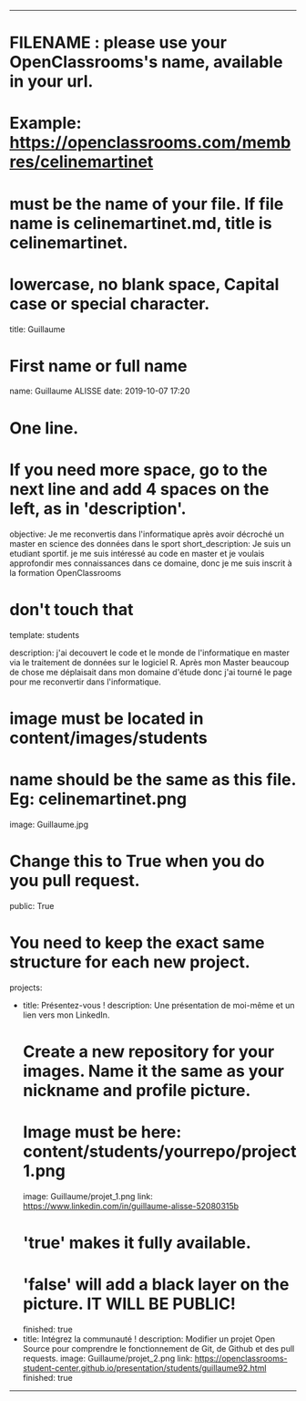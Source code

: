 ﻿---

# FILENAME : please use your OpenClassrooms's name, available in your url.
# Example: https://openclassrooms.com/membres/celinemartinet
# must be the name of your file. If file name is celinemartinet.md, title is celinemartinet.
# lowercase, no blank space, Capital case or special character.
title: Guillaume

# First name or full name
name: Guillaume ALISSE
date: 2019-10-07 17:20

# One line.
# If you need more space, go to the next line and add 4 spaces on the left, as in 'description'.
objective: Je me reconvertis dans l'informatique après avoir décroché un master en science des données dans le sport
short_description: Je suis un etudiant sportif. je me suis intéressé au code en master et je voulais approfondir mes connaissances dans ce domaine, donc je me suis inscrit à la formation OpenClassrooms 

# don't touch that
template: students


description:
    j'ai decouvert le code et le monde de l'informatique en master via le traitement de données sur le logiciel R. 
Après mon Master beaucoup de chose me déplaisait dans mon domaine d'étude donc j'ai tourné le page pour me reconvertir dans l'informatique. 


# image must be located in content/images/students
# name should be the same as this file. Eg: celinemartinet.png
image: Guillaume.jpg

# Change this to True when you do you pull request.
public: True

# You need to keep the exact same structure for each new project.
projects:
  - title: Présentez-vous !
    description: Une présentation de moi-même et un lien vers mon LinkedIn.
    # Create a new repository for your images. Name it the same as your nickname and profile picture.
    # Image must be here: content/students/yourrepo/project1.png
    image: Guillaume/projet_1.png
    link: https://www.linkedin.com/in/guillaume-alisse-52080315b
    # 'true' makes it fully available.
    # 'false' will add a black layer on the picture. IT WILL BE PUBLIC!
    finished: true
  - title: Intégrez la communauté !
    description: Modifier un projet Open Source pour comprendre le fonctionnement de Git, de Github et des pull requests. 
    image: Guillaume/projet_2.png
    link: https://openclassrooms-student-center.github.io/presentation/students/guillaume92.html
    finished: true
  
---